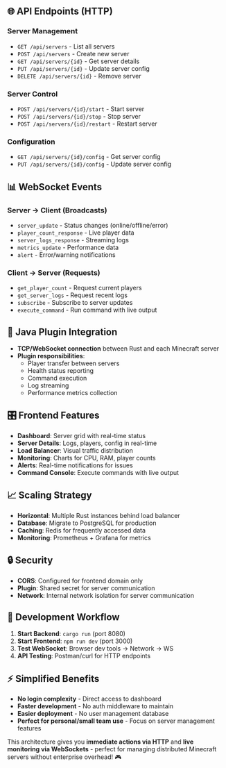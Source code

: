
## :globe_with_meridians: **API Endpoints (HTTP)**

### **Server Management**
- `GET /api/servers` - List all servers
- `POST /api/servers` - Create new server
- `GET /api/servers/{id}` - Get server details
- `PUT /api/servers/{id}` - Update server config
- `DELETE /api/servers/{id}` - Remove server

### **Server Control**
- `POST /api/servers/{id}/start` - Start server
- `POST /api/servers/{id}/stop` - Stop server
- `POST /api/servers/{id}/restart` - Restart server

### **Configuration**
- `GET /api/servers/{id}/config` - Get server config
- `PUT /api/servers/{id}/config` - Update server config

## :bar_chart: **WebSocket Events**

### **Server → Client (Broadcasts)**
- `server_update` - Status changes (online/offline/error)
- `player_count_response` - Live player data
- `server_logs_response` - Streaming logs
- `metrics_update` - Performance data
- `alert` - Error/warning notifications

### **Client → Server (Requests)**
- `get_player_count` - Request current players
- `get_server_logs` - Request recent logs
- `subscribe` - Subscribe to server updates
- `execute_command` - Run command with live output

## :electric_plug: **Java Plugin Integration**
- **TCP/WebSocket connection** between Rust and each Minecraft server
- **Plugin responsibilities**:
  - Player transfer between servers
  - Health status reporting
  - Command execution
  - Log streaming
  - Performance metrics collection

## :control_knobs: **Frontend Features**
- **Dashboard**: Server grid with real-time status
- **Server Details**: Logs, players, config in real-time
- **Load Balancer**: Visual traffic distribution
- **Monitoring**: Charts for CPU, RAM, player counts
- **Alerts**: Real-time notifications for issues
- **Command Console**: Execute commands with live output

## :chart_with_upwards_trend: **Scaling Strategy**
- **Horizontal**: Multiple Rust instances behind load balancer
- **Database**: Migrate to PostgreSQL for production
- **Caching**: Redis for frequently accessed data
- **Monitoring**: Prometheus + Grafana for metrics

## :lock: **Security**
- **CORS**: Configured for frontend domain only
- **Plugin**: Shared secret for server communication
- **Network**: Internal network isolation for server communication

## :rocket: **Development Workflow**
1. **Start Backend**: `cargo run` (port 8080)
2. **Start Frontend**: `npm run dev` (port 3000)
3. **Test WebSocket**: Browser dev tools → Network → WS
4. **API Testing**: Postman/curl for HTTP endpoints

## :zap: **Simplified Benefits**
- **No login complexity** - Direct access to dashboard
- **Faster development** - No auth middleware to maintain
- **Easier deployment** - No user management database
- **Perfect for personal/small team use** - Focus on server management features

This architecture gives you **immediate actions via HTTP** and **live monitoring via WebSockets** - perfect for managing distributed Minecraft servers without enterprise overhead! :video_game: